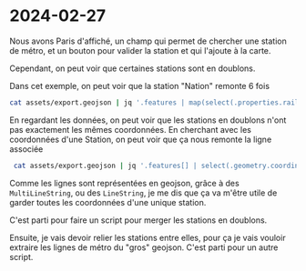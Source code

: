 # 2024-02-27

Nous avons Paris d'affiché, un champ qui permet de chercher une station de métro, 
et un bouton pour valider la station et qui l'ajoute à la carte.

Cependant, on peut voir que certaines stations sont en doublons. 

Dans cet exemple, on peut voir que la station "Nation" remonte 6 fois
```bash
cat assets/export.geojson | jq '.features | map(select(.properties.railway == "stop" or (.properties.public_transport == "stop_position" and .properties["type:RATP"] == "metro")))' | rg '"name": "Nation"'| wc -l
```

En regardant les données, on peut voir que les stations en doublons n'ont pas exactement les mêmes coordonnées. 
En cherchant avec les coordonnées d'une Station, on peut voir que ça nous remonte la ligne associée

```bash
 cat assets/export.geojson | jq '.features[] | select(.geometry.coordinates[][] == [2.3213306,48.8822428])'
```

Comme les lignes sont représentées en geojson, grâce à des `MultiLineString`, ou des `LineString`, 
je me dis que ça va m'être utile de garder toutes les coordonnées d'une unique station.

C'est parti pour faire un script pour merger les stations en doublons.

Ensuite, je vais devoir relier les stations entre elles, pour ça je vais vouloir extraire les lignes de métro du "gros" geojson.
C'est parti pour un autre script.
